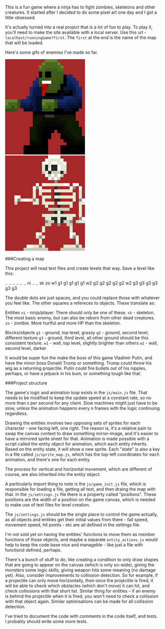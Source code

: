This is a fun game where a ninja has to fight zombies, skeletons and other creatures. It started
after I decided to do some pixel art one day and I got a little obsessed.

It's actually turned into a real project that is a lot of fun to play. To play it, you'll need
to make the site available with a local server. Use this url - ```localhost/runningGame?first```.
The ```first``` at the end is the name of the map that will be loaded.

Here's some gifs of enemies I've made so far.

![zombie_gif](/demo/zombie.gif)
![skeleton_gif](/demo/skeleton.gif)

###Creating a map

This project will read text files and create levels that way. Save a level like this:

.. .. .. .. .. ..
ni .. .. sk zo w1
g1 g1 g1 g1 g1 w2
g2 g2 g2 g2 g2 w2
g3 g3 g3 g3 g3 g3

The double dots are just spaces, and you could replace those with whatever you feel like. The other
squares a refereces to objects. These translate as:

Entities
```ni``` - ninja/player. There should only be one of these.
```sk``` - skeleton. The most basic enemy, but can also be reborn from other dead creatures.
```zo``` - zombie. More hurtful and more HP than the skeleton.

Blocks/objects
```g1``` - ground, top level, grassy
```g2``` - ground, second level, different texture
```g3``` - ground, third level, all other ground should be this consistent texture.
```w1``` - wall, top level, slightly brighter than others
```w2``` - wall, second level, darker

It would be super fun the make the boss of this game Vladimir Putin, and have the minor boss Donald
Trump or something. Trump could throw his wig as a returning projectile. Putin could fire bullets
out of his nipples, perhaps, or have a jetpack in his bum, or something tough like that.

###Project structure

The game's logic and animation loop exists in the ```js/main.js``` file. That needs to be
modified to keep the update speed at a constant rate, so no more than x per second for any
client. Slow machines might just have to be slow, unless the animation happens every n
frames with the logic continuing regardless.

Drawing the entities involves two opposing sets of sprites for each character - one
facing left, one right. The reason is, it's a relative pain to swap the canvas context to
draw something mirror-image, and it's easier to have a mirrored sprite sheet for that.
Animation is made possible with a script called the entity object for animation, which each
entity inherits. Based on the entity state, it will show a new sprite. Each "state" is also a key
in a file called ```js/sprite_map.js```, which has the top-left coordinates for each animation,
and there's one for each entity.

The process for vertical and horizontal movement, which are different of course, are also
inherited into the entity object.

A particularly import thing to note is the ```js/game_init.js``` file, which is responsible
for loading a file, getting all text, and then draing the map with that. In the ```js/settings.js``` 
file there is a property called "positions". These positions are the width of a position on the game
canvas, which is needed to make use of text files for level creation.

The ```js/settings.js``` should be the single place to control the game actually, as all
objects and entities get their initial values from there - fall speed, movement speed, hit
points - etc are all defined in the settings file.

I'm not sold yet on having the entities' functions to move them as member functions of those
objects, and maybe a separate ```entity_actions.js``` would help to keep the code base nice
and manageble - like just a file with functiond defined, perhaps.

There's a bunch of stuff to do, like creating a condition to only draw shapes that are going
to appear on the canvas (which is only so-wide), giving the monsters some logic skills, giving
weapon hits some meaning (no damage yet). Also, consider improvements to collission detection.
So for example, if a projectile can only move horizontally, then once the projectile is fired,
it will be able to check which obstacles (which don't move) it can hit, and check collissions
with that short list. Similar thing for entities - if an enemy is behind the projectile when
it is fired, you won't need to check a collission with that object again. Similar optimisations
can be made for all collission detection.

I've tried to document the code with comments in the code itself, and tests. I probably
should write some more tests.
